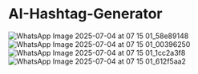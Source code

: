 # AI-Hashtag-Generator

![WhatsApp Image 2025-07-04 at 07 15 01_58e89148](https://github.com/user-attachments/assets/189c699a-6095-41ee-8669-6a8488382e51)
![WhatsApp Image 2025-07-04 at 07 15 01_00396250](https://github.com/user-attachments/assets/a020147d-d86f-43ab-9f84-2db148e57073)
![WhatsApp Image 2025-07-04 at 07 15 01_1cc2a3f8](https://github.com/user-attachments/assets/9ed006ff-00ae-498b-a19c-8d9fe85b224c)
![WhatsApp Image 2025-07-04 at 07 15 01_612f5aa2](https://github.com/user-attachments/assets/c8069658-5c80-4b3e-bd08-d65fe655e004)
